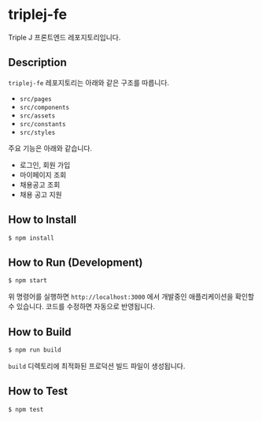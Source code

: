 # triplej-fe

Triple J 프론트엔드 레포지토리입니다.

## Description

`triplej-fe` 레포지토리는 아래와 같은 구조를 따릅니다. 
- `src/pages`
- `src/components`
- `src/assets`
- `src/constants`
- `src/styles`

주요 기능은 아래와 같습니다. 
- 로그인, 회원 가입
- 마이페이지 조회
- 채용공고 조회
- 채용 공고 지원

## How to Install
```bash
$ npm install
```

## How to Run (Development)

```bash
$ npm start
```

위 명령어를 실행하면 `http://localhost:3000` 에서 개발중인 애플리케이션을 확인할 수 있습니다. 코드를 수정하면 자동으로 반영됩니다.

## How to Build

```bash
$ npm run build
```

`build` 디렉토리에 최적화된 프로덕션 빌드 파일이 생성됩니다.

## How to Test

```bash
$ npm test
```